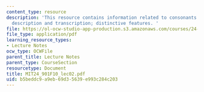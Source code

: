 ```yaml
---
content_type: resource
description: 'This resource contains information related to consonants: articulatory
  description and transcription; distinctive features. '
file: https://ol-ocw-studio-app-production.s3.amazonaws.com/courses/24-901-language-and-its-structure-i-phonology-fall-2010/b5beddc9a9eb69d35639e993c284c203_MIT24_901F10_lec02.pdf
file_type: application/pdf
learning_resource_types:
- Lecture Notes
ocw_type: OCWFile
parent_title: Lecture Notes
parent_type: CourseSection
resourcetype: Document
title: MIT24_901F10_lec02.pdf
uid: b5beddc9-a9eb-69d3-5639-e993c284c203
---
```

